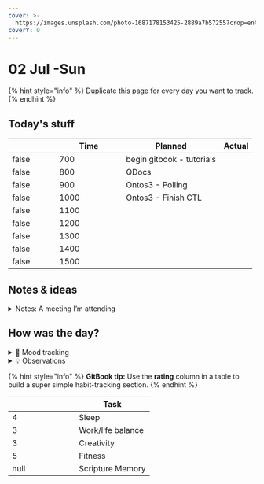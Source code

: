 ```yaml
---
cover: >-
  https://images.unsplash.com/photo-1687178153425-2889a7b57255?crop=entropy&cs=srgb&fm=jpg&ixid=M3wxOTcwMjR8MHwxfHJhbmRvbXx8fHx8fHx8fDE2ODgyOTU2NDl8&ixlib=rb-4.0.3&q=85
coverY: 0
---
```


# 02 Jul -Sun

{% hint style="info" %}
Duplicate this page for every day you want to track.
{% endhint %}

## Today's stuff

<table data-header-hidden><thead><tr><th width="80" data-type="checkbox"></th><th width="120" data-type="number">Time</th><th>Planned</th><th>Actual</th></tr></thead><tbody><tr><td>false</td><td>700</td><td>begin gitbook - tutorials</td><td></td></tr><tr><td>false</td><td>800</td><td>QDocs</td><td></td></tr><tr><td>false</td><td>900</td><td>Ontos3 - Polling</td><td></td></tr><tr><td>false</td><td>1000</td><td>Ontos3 - Finish CTL</td><td></td></tr><tr><td>false</td><td>1100</td><td></td><td></td></tr><tr><td>false</td><td>1200</td><td></td><td></td></tr><tr><td>false</td><td>1300</td><td></td><td></td></tr><tr><td>false</td><td>1400</td><td></td><td></td></tr><tr><td>false</td><td>1500</td><td></td><td></td></tr></tbody></table>

## Notes & ideas

<details>

<summary>Notes: A meeting I’m attending</summary>

Start taking notes…

</details>

## How was the day?

<details>

<summary>🧠 Mood tracking</summary>

Start taking notes…

</details>

<details>

<summary>💡 Observations</summary>

Start taking notes…

</details>

{% hint style="info" %}
**GitBook tip:** Use the **rating** column in a table to build a super simple habit-tracking section.
{% endhint %}

<table data-header-hidden><thead><tr><th width="120" data-type="rating" data-max="5"></th><th>Task</th></tr></thead><tbody><tr><td>4</td><td>Sleep</td></tr><tr><td>3</td><td>Work/life balance</td></tr><tr><td>3</td><td>Creativity</td></tr><tr><td>5</td><td>Fitness</td></tr><tr><td>null</td><td>Scripture Memory</td></tr></tbody></table>
